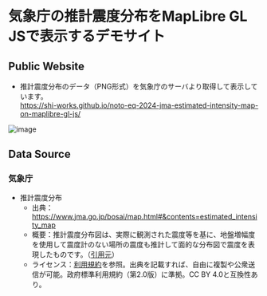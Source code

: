 # 気象庁の推計震度分布をMapLibre GL JSで表示するデモサイト
## Public Website
- 推計震度分布のデータ（PNG形式）を気象庁のサーバより取得して表示しています。  
https://shi-works.github.io/noto-eq-2024-jma-estimated-intensity-map-on-maplibre-gl-js/

![image](https://github.com/shi-works/jma-estimated-intensity-map-on-maplibre-gl-js/assets/71203808/a9d6a106-8dea-418c-8167-7886b73db623)

## Data Source
### 気象庁
- 推計震度分布
    - 出典：https://www.jma.go.jp/bosai/map.html#&contents=estimated_intensity_map
    - 概要：推計震度分布図は、実際に観測された震度等を基に、地盤増幅度を使用して震度計のない場所の震度も推計して面的な分布図で震度を表現したものです。（[引用元](https://www.data.jma.go.jp/eew/data/suikei/kaisetsu.html)）
    - ライセンス：[利用規約](https://www.jma.go.jp/jma/kishou/info/coment.html)を参照。出典を記載すれば、自由に複製や公衆送信が可能。政府標準利用規約（第2.0版）に準拠。CC BY 4.0と互換性あり。
